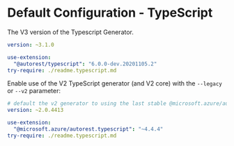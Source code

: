 # Default Configuration - TypeScript

The V3 version of the Typescript Generator.

``` yaml $(typescript) && !$(legacy) && !$(v2) && !isRequested('@microsoft.azure/autorest.typescript')
version: ~3.1.0

use-extension:
  "@autorest/typescript": "6.0.0-dev.20201105.2"
try-require: ./readme.typescript.md
```

Enable use of the V2 TypeScript generator (and V2 core) with the `--legacy` or `--v2` parameter:

``` yaml $(typescript) && ($(legacy) || $(v2) || isRequested('@microsoft.azure/autorest.typescript'))
# default the v2 generator to using the last stable @microsoft.azure/autorest-core
version: ~2.0.4413

use-extension:
  "@microsoft.azure/autorest.typescript": "~4.4.4"
try-require: ./readme.typescript.md
```

